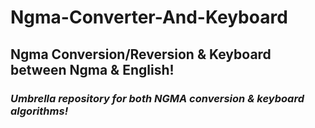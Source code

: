 # Ngma-Converter-And-Keyboard
## Ngma Conversion/Reversion &amp; Keyboard between Ngma &amp; English!
### _Umbrella repository for both NGMA conversion & keyboard algorithms!_
